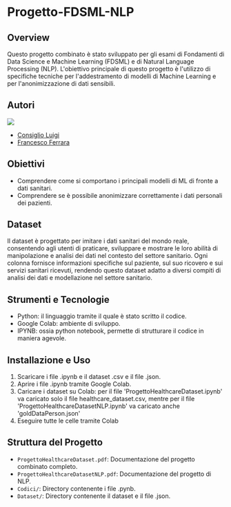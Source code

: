 # Progetto-FDSML-NLP

## Overview
Questo progetto combinato è stato sviluppato per gli esami di Fondamenti di Data Science e Machine Learning (FDSML) e di Natural Language Processing (NLP). L'obiettivo principale di questo progetto è l'utilizzo di specifiche tecniche per l'addestramento di modelli di Machine Learning e per l'anonimizzazione di dati sensibili. 

## Autori
<a href="https://github.com/luicons01/Progetto-FDSML-NLP/graphs/contributors">
  <img src="https://contrib.rocks/image?repo=luicons01/Progetto-FDSML-NLP" />
</a>

* [Consiglio Luigi](https://github.com/luicons01)
* [Francesco Ferrara](https://github.com/Rokuoganz)

## Obiettivi
- Comprendere come si comportano i principali modelli di ML di fronte a dati sanitari.
- Comprendere se è possibile anonimizzare correttamente i dati personali dei pazienti.

## Dataset
Il dataset è progettato per imitare i dati sanitari del mondo reale, consentendo agli utenti di praticare, sviluppare e mostrare le loro abilità di manipolazione e analisi dei dati nel contesto del settore sanitario. Ogni colonna fornisce informazioni specifiche sul paziente, sul suo ricovero e sui servizi sanitari ricevuti, rendendo questo dataset adatto a diversi compiti di analisi dei dati e modellazione nel settore sanitario. 

## Strumenti e Tecnologie
- Python: il linguaggio tramite il quale è stato scritto il codice.
- Google Colab: ambiente di sviluppo.
- IPYNB: ossia python notebook, permette di strutturare il codice in maniera agevole.

## Installazione e Uso
1. Scaricare i file .ipynb e il dataset .csv e il file .json.
2. Aprire i file .ipynb tramite Google Colab.
3. Caricare i dataset su Colab: per il file 'ProgettoHealthcareDataset.ipynb' va caricato solo il file healthcare_dataset.csv, mentre per il file 'ProgettoHealthcareDatasetNLP.ipynb' va caricato anche 'goldDataPerson.json'
4. Eseguire tutte le celle tramite Colab

## Struttura del Progetto
- `ProgettoHealthcareDataset.pdf`: Documentazione del progetto combinato completo.
- `ProgettoHealthcareDatasetNLP.pdf`: Documentazione del progetto di NLP.
- `Codici/`: Directory contenente i file .pynb.
- `Dataset/`: Directory contenente il dataset e il file .json.
